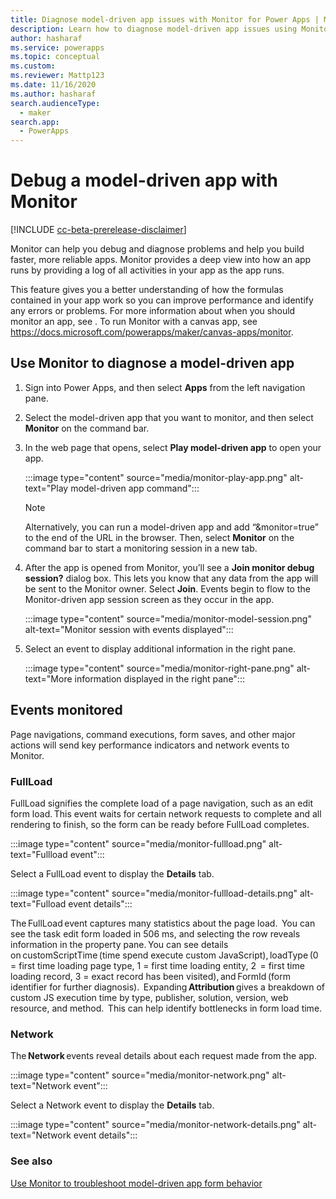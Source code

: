 ```yaml
---
title: Diagnose model-driven app issues with Monitor for Power Apps | Microsoft Docs
description: Learn how to diagnose model-driven app issues using Monitor
author: hasharaf
ms.service: powerapps
ms.topic: conceptual
ms.custom: 
ms.reviewer: Mattp123
ms.date: 11/16/2020
ms.author: hasharaf
search.audienceType: 
  - maker
search.app: 
  - PowerApps
---
```


# Debug a model-driven app with Monitor

[!INCLUDE [cc-beta-prerelease-disclaimer](../includes/cc-beta-prerelease-disclaimer.md)]

Monitor can help you debug and diagnose problems and help you build faster, more reliable apps. Monitor provides a deep view into how an app runs by providing a log of all activities in your app as the app runs.

This feature gives you a better understanding of how the formulas contained in your app work so you can improve performance and identify any errors or problems.
For more information about when you should monitor an app, see <insert link to overview topic in T-shoot section>. To run Monitor with a canvas app, see  https://docs.microsoft.com/powerapps/maker/canvas-apps/monitor.

## Use Monitor to diagnose a model-driven app

1. Sign into Power Apps, and then select **Apps** from the left navigation pane.
1. Select the model-driven app that you want to monitor, and then select **Monitor** on the command bar.
1. In the web page that opens, select **Play model-driven app** to open your app.

   :::image type="content" source="media/monitor-play-app.png" alt-text="Play model-driven app command":::
   > [!NOTE]
   > Alternatively, you can run a model-driven app and add “&monitor=true” to the end of the URL in the browser. Then, select **Monitor** on the command bar to start a monitoring session in a new tab.

1. After the app is opened from Monitor, you’ll see a **Join monitor debug session?** dialog box. This lets you know that any data from the app will be sent to the Monitor owner. Select **Join**. Events begin to flow to the Monitor-driven app session screen as they occur in the app.

   :::image type="content" source="media/monitor-model-session.png" alt-text="Monitor session with events displayed":::

1. Select an event to display additional information in the right pane. 

   :::image type="content" source="media/monitor-right-pane.png" alt-text="More information displayed in the right pane":::

## Events monitored

Page navigations, command executions, form saves, and other major actions will send key performance indicators and network events to Monitor.

### FullLoad

FullLoad signifies the complete load of a page navigation, such as an edit form load. This event waits for certain network requests to complete and all rendering to finish, so the form can be ready before FullLoad completes.

   :::image type="content" source="media/monitor-fullload.png" alt-text="Fullload event":::

Select a FullLoad event to display the **Details** tab.

   :::image type="content" source="media/monitor-fullload-details.png" alt-text="Fulload event details":::

The FullLoad event captures many statistics about the page load.  You can see the task edit form loaded in 506 ms, and selecting the row reveals information in the property pane. You can see details on customScriptTime (time spend execute custom JavaScript), loadType (0 = first time loading page type, 1 = first time loading entity, 2  = first time loading record, 3 = exact record has been visited), and FormId (form identifier for further diagnosis).  Expanding **Attribution** gives a breakdown of custom JS execution time by type, publisher, solution, version, web resource, and method.  This can help identify bottlenecks in form load time.

### Network

The **Network** events reveal details about each request made from the app.

:::image type="content" source="media/monitor-network.png" alt-text="Network event":::

Select a Network event to display the **Details** tab.

:::image type="content" source="media/monitor-network-details.png" alt-text="Network event details":::

### See also
[Use Monitor to troubleshoot model-driven app form behavior](model-driven-apps/monitor-form-checker.md)
